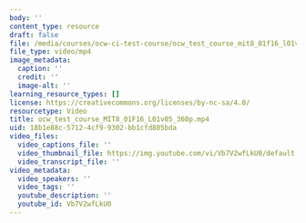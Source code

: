 ```yaml
---
body: ''
content_type: resource
draft: false
file: /media/courses/ocw-ci-test-course/ocw_test_course_mit8_01f16_l01v05_360p_360p_16_9.mp4
file_type: video/mp4
image_metadata:
  caption: ''
  credit: ''
  image-alt: ''
learning_resource_types: []
license: https://creativecommons.org/licenses/by-nc-sa/4.0/
resourcetype: Video
title: ocw_test_course_MIT8_01F16_L01v05_360p.mp4
uid: 18b1e88c-5712-4cf9-9302-bb1cfd805bda
video_files:
  video_captions_file: ''
  video_thumbnail_file: https://img.youtube.com/vi/Vb7V2wfLkU0/default.jpg
  video_transcript_file: ''
video_metadata:
  video_speakers: ''
  video_tags: ''
  youtube_description: ''
  youtube_id: Vb7V2wfLkU0
---
```

